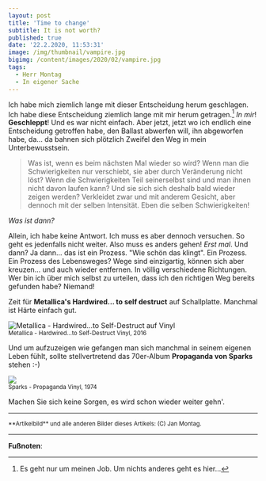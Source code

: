 ```yaml
---
layout: post
title: 'Time to change'
subtitle: It is not worth?
published: true
date: '22.2.2020, 11:53:31'
image: /img/thumbnail/vampire.jpg
bigimg: /content/images/2020/02/vampire.jpg
tags:
  - Herr Montag
  - In eigener Sache
---
```

Ich habe mich ziemlich lange mit dieser Entscheidung herum geschlagen. Ich habe diese Entscheidung ziemlich lange mit mir herum getragen.[^1] *In mir*! **Geschleppt**! Und es war nicht einfach. Aber jetzt, jetzt wo ich endlich eine Entscheidung getroffen habe, den Ballast abwerfen will, ihn abgeworfen habe, da… da bahnen sich plötzlich Zweifel den Weg in mein Unterbewusstsein.

> Was ist, wenn es beim nächsten Mal wieder so wird? Wenn man die Schwierigkeiten nur verschiebt, sie aber durch Veränderung nicht löst? Wenn die Schwierigkeiten Teil seinerselbst sind und man ihnen nicht davon laufen kann? Und sie sich sich deshalb bald wieder zeigen werden? Verkleidet zwar und mit anderem Gesicht, aber dennoch mit der selben Intensität. Eben die selben Schwierigkeiten!

*Was ist dann?*

Allein, ich habe keine Antwort. Ich muss es aber dennoch versuchen. So geht es jedenfalls nicht weiter. Also muss es anders gehen! *Erst mal*. Und dann? Ja dann… das ist ein Prozess. "Wie schön das klingt". Ein Prozess. Ein Prozess des Lebensweges? Wege sind einzigartig, können sich aber kreuzen… und auch wieder entfernen. In völlig verschiedene Richtungen. Wer bin ich über mich selbst zu urteilen, dass ich den richtigen Weg bereits gefunden habe? Niemand!

Zeit für **Metallica's Hardwired… to self destruct** auf Schallplatte. Manchmal ist Härte einfach gut.

![Metallica - Hardwired…to Self-Destruct auf Vinyl]({{site.baseurl}}/img/metallica.png)<br />
<small>Metallica - Hardwired…to Self-Destruct Vinyl, 2016</small>

Und um aufzuzeigen wie gefangen man sich manchmal in seinem eigenen Leben fühlt, sollte stellvertretend das 70er-Album **Propaganda von Sparks** stehen :-)

![]({{site.baseurl}}/img/propaganda.png)<br />
<small>Sparks - Propaganda Vinyl, 1974</small>

Machen Sie sich keine Sorgen, es wird schon wieder weiter gehn'.

---

<small>
**Artikelbild** und alle anderen Bilder dieses Artikels: (C) Jan Montag.
</small>

---

**Fußnoten**:

[^1]: Es geht nur um meinen Job. Um nichts anderes geht es hier…
